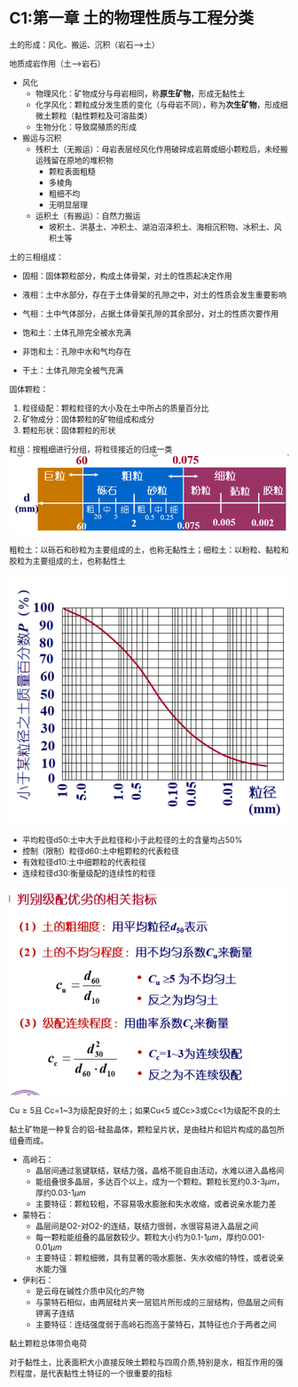 # C1:第一章 土的物理性质与工程分类

土的形成：风化、搬运、沉积（岩石-->土）

地质成岩作用（土-->岩石）

- 风化
  - 物理风化：矿物成分与母岩相同，称**原生矿物**，形成无黏性土
  - 化学风化：颗粒成分发生质的变化（与母岩不同），称为**次生矿物**，形成细微土颗粒（黏性颗粒及可溶盐类）
  - 生物分化：导致腐殖质的形成
- 搬运与沉积
  - 残积土（无搬运）：母岩表层经风化作用破碎成岩屑或细小颗粒后，未经搬运残留在原地的堆积物
    - 颗粒表面粗糙
    - 多棱角
    - 粗细不均
    - 无明显层理
  - 运积土（有搬运）：自然力搬运
    - 坡积土、洪基土、冲积土、湖泊沼泽积土、海相沉积物、冰积土、风积土等

土的三相组成：
- 固相：固体颗粒部分，构成土体骨架，对土的性质起决定作用
- 液相：土中水部分，存在于土体骨架的孔隙之中，对土的性质会发生重要影响
- 气相：土中气体部分，占据土体骨架孔隙的其余部分，对土的性质次要作用

- 饱和土：土体孔隙完全被水充满
- 非饱和土：孔隙中水和气均存在
- 干土：土体孔隙完全被气充满

固体颗粒：
1. 粒径级配：颗粒粒径的大小及在土中所占的质量百分比
2. 矿物成分：固体颗粒的矿物组成和成分
3. 颗粒形状：固体颗粒的形状

粒组：按粗细进行分组，将粒径接近的归成一类
![](image/2021-09-14-21-03-27.png)

粗粒土：以砾石和砂粒为主要组成的土，也称无黏性土；细粒土：以粉粒、黏粒和胶粒为主要组成的土，也称黏性土

![](image/2021-09-14-21-20-17.png)

- 平均粒径d50:土中大于此粒径和小于此粒径的土的含量均占50%
- 控制（限制）粒径d60:土中粗颗粒的代表粒径
- 有效粒径d10:土中细颗粒的代表粒径
- 连续粒径d30:衡量级配的连续性的粒径

![](image/2021-09-14-21-20-45.png)

Cu$\geq 5$且 Cc=1~3为级配良好的土；如果Cu<5 或Cc>3或Cc<1为级配不良的土

黏土矿物是一种复合的铝-硅盐晶体，颗粒呈片状，是由硅片和铝片构成的晶包所组叠而成。
- 高岭石：
  - 晶层间通过氢键联结，联结力强，晶格不能自由活动，水难以进入晶格间
  - 能组叠很多晶层，多达百个以上，成为一个颗粒。颗粒长宽约0.3-3$\mu m$，厚约0.03-1$\mu m$
  - 主要特征：颗粒较粗，不容易吸水膨胀和失水收缩，或者说亲水能力差
- 蒙特石：
  - 晶层间是O2-对O2-的连结，联结力很弱，水很容易进入晶层之间
  - 每一颗粒能组叠的晶层数较少。颗粒大小约为0.1-1$\mu m$，厚约0.001-0.01$\mu m$
  - 主要特征：颗粒细微，具有显著的吸水膨胀、失水收缩的特性，或者说亲水能力强
- 伊利石：
  - 是云母在碱性介质中风化的产物
  - 与蒙特石相似，由两层硅片夹一层铝片所形成的三层结构，但晶层之间有钾离子连结
  - 主要特征：连结强度弱于高岭石而高于蒙特石，其特征也介于两者之间

黏土颗粒总体带负电荷

对于黏性土，比表面积大小直接反映土颗粒与四周介质,特别是水，相互作用的强烈程度，是代表黏性土特征的一个很重要的指标





